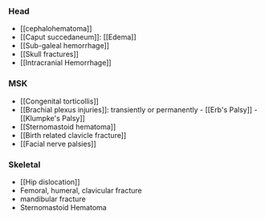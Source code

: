 ### Head
- [[cephalohematoma]]
- [[Caput succedaneum]]: [[Edema]] 
- [[Sub-galeal hemorrhage]]
- [[Skull fractures]] 
- [[Intracranial Hemorrhage]] 
### MSK
- [[Congenital torticollis]] 
- [[Brachial plexus injuries]]: transiently or permanently
	   - [[Erb's Palsy]]
	   - [[Klumpke's Palsy]] 
- [[Sternomastoid hematoma]] 
- [[Birth related clavicle fracture]] 
- [[Facial nerve palsies]] 
### Skeletal
- [[Hip dislocation]]
- Femoral, humeral, clavicular fracture
- mandibular fracture
- Sternomastoid Hematoma